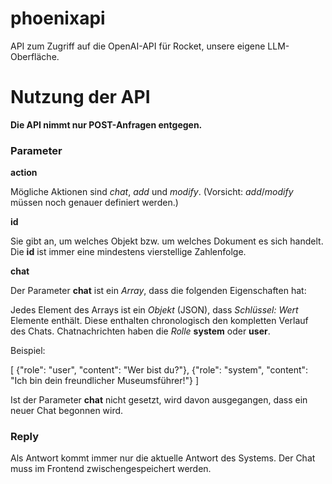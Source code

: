# phoenixapi
API zum Zugriff auf die OpenAI-API für Rocket, unsere eigene LLM-Oberfläche.

# Nutzung der API

__Die API nimmt nur POST-Anfragen entgegen.__


### Parameter

**action**

Mögliche Aktionen sind _chat_, _add_ und _modify_. (Vorsicht: _add_/_modify_ müssen noch genauer definiert werden.)

**id**

Sie gibt an, um welches Objekt bzw. um welches Dokument es sich handelt. Die **id** ist immer eine mindestens vierstellige Zahlenfolge.

**chat**

Der Parameter **chat** ist ein _Array_, dass die folgenden Eigenschaften hat:

Jedes Element des Arrays ist ein _Objekt_ (JSON), dass _Schlüssel: Wert_ Elemente enthält. Diese enthalten chronologisch den kompletten Verlauf des Chats.
Chatnachrichten haben die _Rolle_ **system** oder **user**.

Beispiel:

[
    {"role": "user", "content": "Wer bist du?"},
    {"role": "system", "content": "Ich bin dein freundlicher Museumsführer!"}
]

Ist der Parameter **chat** nicht gesetzt, wird davon ausgegangen, dass ein neuer Chat begonnen wird.

### Reply

Als Antwort kommt immer nur die aktuelle Antwort des Systems. Der Chat muss im Frontend zwischengespeichert werden.
